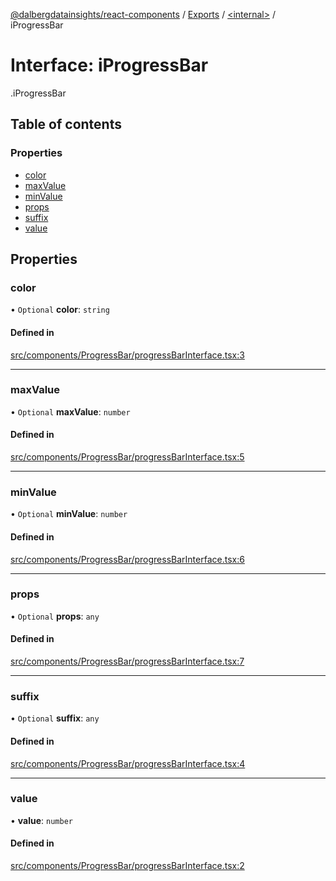 [@dalbergdatainsights/react-components](../README.md) / [Exports](../modules.md) / [<internal\>](../modules/internal_.md) / iProgressBar

# Interface: iProgressBar

[<internal>](../modules/internal_.md).iProgressBar

## Table of contents

### Properties

- [color](internal_.iProgressBar.md#color)
- [maxValue](internal_.iProgressBar.md#maxvalue)
- [minValue](internal_.iProgressBar.md#minvalue)
- [props](internal_.iProgressBar.md#props)
- [suffix](internal_.iProgressBar.md#suffix)
- [value](internal_.iProgressBar.md#value)

## Properties

### color

• `Optional` **color**: `string`

#### Defined in

[src/components/ProgressBar/progressBarInterface.tsx:3](https://github.com/DalbergDataInsights/react-components/blob/7951db8/src/components/ProgressBar/progressBarInterface.tsx#L3)

___

### maxValue

• `Optional` **maxValue**: `number`

#### Defined in

[src/components/ProgressBar/progressBarInterface.tsx:5](https://github.com/DalbergDataInsights/react-components/blob/7951db8/src/components/ProgressBar/progressBarInterface.tsx#L5)

___

### minValue

• `Optional` **minValue**: `number`

#### Defined in

[src/components/ProgressBar/progressBarInterface.tsx:6](https://github.com/DalbergDataInsights/react-components/blob/7951db8/src/components/ProgressBar/progressBarInterface.tsx#L6)

___

### props

• `Optional` **props**: `any`

#### Defined in

[src/components/ProgressBar/progressBarInterface.tsx:7](https://github.com/DalbergDataInsights/react-components/blob/7951db8/src/components/ProgressBar/progressBarInterface.tsx#L7)

___

### suffix

• `Optional` **suffix**: `any`

#### Defined in

[src/components/ProgressBar/progressBarInterface.tsx:4](https://github.com/DalbergDataInsights/react-components/blob/7951db8/src/components/ProgressBar/progressBarInterface.tsx#L4)

___

### value

• **value**: `number`

#### Defined in

[src/components/ProgressBar/progressBarInterface.tsx:2](https://github.com/DalbergDataInsights/react-components/blob/7951db8/src/components/ProgressBar/progressBarInterface.tsx#L2)
